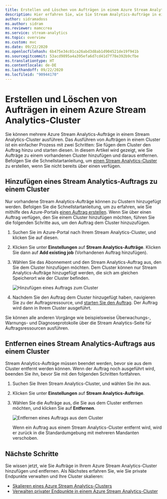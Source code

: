 ```yaml
---
title: Erstellen und Löschen von Aufträgen in einem Azure Stream Analytics-Cluster
description: Hier erfahren Sie, wie Sie Stream Analytics-Aufträge in einem Azure Stream Analytics-Cluster verwalten.
author: sidramadoss
ms.author: sidram
ms.reviewer: mamccrea
ms.service: stream-analytics
ms.topic: overview
ms.custom: mvc
ms.date: 09/22/2020
ms.openlocfilehash: 6b475e34c01ca26abd3d8ab1d904521de19f941b
ms.sourcegitcommit: 53acd9895a4a395efa6d7cd41d7f78e392b9cfbe
ms.translationtype: HT
ms.contentlocale: de-DE
ms.lasthandoff: 09/22/2020
ms.locfileid: "90944170"
---
```

# <a name="create-and-delete-jobs-in-an-azure-stream-analytics-cluster"></a>Erstellen und Löschen von Aufträgen in einem Azure Stream Analytics-Cluster

Sie können mehrere Azure Stream Analytics-Aufträge in einem Stream Analytics-Cluster ausführen. Das Ausführen von Aufträgen in einem Cluster ist ein einfacher Prozess mit zwei Schritten: Sie fügen dem Cluster den Auftrag hinzu und starten diesen. In diesem Artikel wird gezeigt, wie Sie Aufträge zu einem vorhandenen Cluster hinzufügen und daraus entfernen. Befolgen Sie die Schnellstartanleitung, um [einen Stream Analytics-Cluster](create-cluster.md) zu erstellen, wenn Sie nicht bereits über einen verfügen.

## <a name="add-a-stream-analytics-job-to-a-cluster"></a>Hinzufügen eines Stream Analytics-Auftrags zu einem Cluster

Nur vorhandene Stream Analytics-Aufträge können zu Clustern hinzugefügt werden. Befolgen Sie die Schnellstartanleitung, um zu erfahren, wie Sie mithilfe des Azure-Portals [einen Auftrag erstellen](stream-analytics-quick-create-portal.md). Wenn Sie über einen Auftrag verfügen, den Sie einem Cluster hinzufügen möchten, führen Sie die folgenden Schritte aus, um den Auftrag dem Cluster hinzuzufügen.

1. Suchen Sie im Azure-Portal nach Ihrem Stream Analytics-Cluster, und klicken Sie auf diesen.

1. Klicken Sie unter **Einstellungen** auf **Stream Analytics-Aufträge**. Klicken Sie dann auf **Add existing job** (Vorhandenen Auftrag hinzufügen).

1. Wählen Sie das Abonnement und den Stream Analytics-Auftrag aus, den Sie dem Cluster hinzufügen möchten. Dem Cluster können nur Stream Analytics-Aufträge hinzugefügt werden, die sich am gleichen Speicherort wie der Cluster befinden.

   ![Hinzufügen eines Auftrags zum Cluster](./media/manage-jobs-cluster/add-job.png)

1. Nachdem Sie den Auftrag dem Cluster hinzugefügt haben, navigieren Sie zu der Auftragsressource, und [starten Sie den Auftrag](start-job.md#azure-portal). Der Auftrag wird dann in Ihrem Cluster ausgeführt.

Sie können alle anderen Vorgänge wie beispielsweise Überwachungs-, Warnungs- und Diagnoseprotokolle über die Stream Analytics-Seite für Auftragsressourcen ausführen.

## <a name="remove-a-stream-analytics-job-from-a-cluster"></a>Entfernen eines Stream Analytics-Auftrags aus einem Cluster

Stream Analytics-Aufträge müssen beendet werden, bevor sie aus dem Cluster entfernt werden können. Wenn der Auftrag noch ausgeführt wird, beenden Sie ihn, bevor Sie mit den folgenden Schritten fortfahren.

1. Suchen Sie Ihren Stream Analytics-Cluster, und wählen Sie ihn aus.

1. Klicken Sie unter **Einstellungen** auf **Stream Analytics-Aufträge**.

1. Wählen Sie die Aufträge aus, die Sie aus dem Cluster entfernen möchten, und klicken Sie auf **Entfernen**.

   ![Entfernen eines Auftrags aus dem Cluster](./media/manage-jobs-cluster/remove-job.png)

   Wenn ein Auftrag aus einem Stream Analytics-Cluster entfernt wird, wird er zurück in die Standardumgebung mit mehreren Mandanten verschoben.

## <a name="next-steps"></a>Nächste Schritte

Sie wissen jetzt, wie Sie Aufträge in Ihrem Azure Stream Analytics-Cluster hinzufügen und entfernen. Als Nächstes erfahren Sie, wie Sie private Endpunkte verwalten und Ihre Cluster skalieren:

* [Skalieren eines Azure Stream Analytics-Clusters](scale-cluster.md)
* [Verwalten privater Endpunkte in einem Azure Stream Analytics-Cluster](private-endpoints.md)